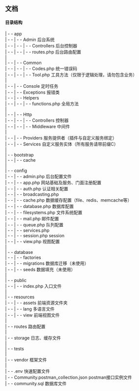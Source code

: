 ## 文档

#### 目录结构

 | -  -  app  
 | -  - | -  - Admin                                                后台系统  
 | -  - | -  - | -  - Controllers                                   后台控制器  
 | -  - | -  - | -  - routes.php                                    后台路由配置  
 |  
 | -  - | -  - Common  
 | -  - | -  - | -  - Codes.php                                     统一错误码  
 | -  - | -  - | -  - Tool.php                                      工具方法（仅限于逻辑处理，请勿包含业务）  
 |  
 | -  - | -  - Console                                              定时任务  
 | -  - | -  - Exceptions                                           报错类  
 | -  - | -  - Helpers  
 | -  - | -  - | -  - functions.php                                 全局方法  
 |  
 | -  - | -  - Http    
 | -  - | -  - | -  - Controllers                                   控制器  
 | -  - | -  - | -  - Middleware                                    中间件  
 |  
 | -  - | -  - Providers                                            服务提供者（插件与自定义服务绑定）  
 | -  - | -  - Services                                             自定义服务实体（所有服务请带前缀C）  
 |  
 | -  -  bootstrap  
 | -  - | -  - cache  
 |      
 | -  -  config  
 | -  - | -  - admin.php                                            后台配置文件        
 | -  - | -  - app.php                                              网站基础及服务、门面注册配置        
 | -  - | -  - auth.php                                             认证相关配置      
 | -  - | -  - broadcasting.php           
 | -  - | -  - cache.php                                            数据缓存配置（file、redis、memcache等）  
 | -  - | -  - database.php                                         数据库配置      
 | -  - | -  - filesystems.php                                      文件系统配置      
 | -  - | -  - mail.php                                             邮件配置      
 | -  - | -  - queue.php                                            队列配置      
 | -  - | -  - services.php  
 | -  - | -  - session.php                                          session      
 | -  - | -  - view.php                                             视图配置   
 |       
 | -  -  database  
 | -  - | -  - factories   
 | -  - | -  - migrations                                           数据库迁移（未使用）  
 | -  - | -  - seeds                                                数据填充（未使用）  
 |   
 | -  -  public  
 | -  - | -  - index.php                                            入口文件   
 |  
 | -  -  resources  
 | -  - | -  - assets                                               前端资源文件夹  
 | -  - | -  - lang                                                 多语言文件  
 | -  - | -  - view                                                 前端视图文件  
 |  
 | -  -  routes                                                     路由配置  
 |  
 | -  -  storage                                                    日志、缓存文件  
 |  
 | -  -  tests  
 |  
 | -  -  vendor                                                     框架文件  
 |  
 | -  -  .env                                                       快速配置文件  
 | -  -  Community.postman_collection.json                          postman接口实例文件  
 | -  -  community.sql                                              数据库文件  